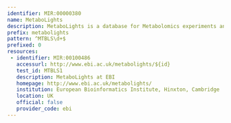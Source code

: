 ```yaml
---
identifier: MIR:00000380
name: MetaboLights
description: MetaboLights is a database for Metabolomics experiments and derived information. The database is cross-species, cross-technique and covers metabolite structures and their reference spectra as well as their biological roles, locations and concentrations, and experimental data from metabolic experiments. This collection references individual metabolomics studies.
prefix: metabolights
pattern: ^MTBLS\d+$
prefixed: 0
resources:
 - identifier: MIR:00100486
   accessurl: http://www.ebi.ac.uk/metabolights/${id}
   test_id: MTBLS1
   description: MetaboLights at EBI
   homepage: http://www.ebi.ac.uk/metabolights/
   institution: European Bioinformatics Institute, Hinxton, Cambridge
   location: UK
   official: false
   provider_code: ebi
---
```

